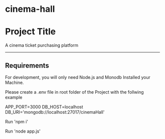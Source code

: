 # cinema-hall

# Project Title

A cinema ticket purchasing platform

---
## Requirements

For development, you will only need Node.js and Monodb Installed your Machine.

Please create a .env file in root folder of the Project with the follwing example 

APP_PORT=3000
DB_HOST=localhost
DB_URI='mongodb://localhost:27017/cinemaHall'  

Run 'npm i'

Run 'node app.js'




